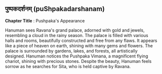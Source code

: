 ## पुष्पकदर्शनम् (puShpakadarshanam)
**Chapter Title** : Pushpaka's Appearance

Hanuman sees Ravana's grand palace, adorned with gold and jewels, resembling a cloud in the rainy season. The palace is filled with various halls and rooms, beautifully constructed and free from any flaws. It appears like a piece of heaven on earth, shining with many gems and flowers. The palace is surrounded by gardens, lakes, and forests, all artistically designed. Hanuman notices the Pushpaka Vimana, a magnificent flying chariot, shining with precious stones. Despite the beauty, Hanuman feels sorrow as he searches for Sita, who is held captive by Ravana.
